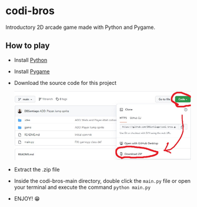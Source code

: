 # codi-bros
Introductory 2D arcade game made with Python and Pygame.

## How to play

- Install [Python](https://www.python.org/downloads/)

- Install [Pygame](https://www.pygame.org/wiki/GettingStarted)

- Download the source code for this project

  ![Download source code image](/misc/download_code.jpg)
  
- Extract the .zip file

- Inside the codi-bros-main directory, double click the `main.py` file or open your terminal and execute the command `python main.py`

- ENJOY! 😁
